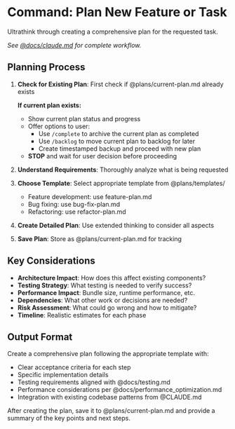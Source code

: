 # Command: Plan New Feature or Task

Ultrathink through creating a comprehensive plan for the requested task.

_See [@docs/claude.md](../docs/claude.md) for complete workflow._

## Planning Process

1. **Check for Existing Plan**: First check if @plans/current-plan.md already exists

    **If current plan exists:**

    - Show current plan status and progress
    - Offer options to user:
        - Use `/complete` to archive the current plan as completed
        - Use `/backlog` to move current plan to backlog for later
        - Create timestamped backup and proceed with new plan
    - **STOP** and wait for user decision before proceeding

2. **Understand Requirements**: Thoroughly analyze what is being requested
3. **Choose Template**: Select appropriate template from @plans/templates/
    - Feature development: use feature-plan.md
    - Bug fixing: use bug-fix-plan.md
    - Refactoring: use refactor-plan.md
4. **Create Detailed Plan**: Use extended thinking to consider all aspects
5. **Save Plan**: Store as @plans/current-plan.md for tracking

## Key Considerations

- **Architecture Impact**: How does this affect existing components?
- **Testing Strategy**: What testing is needed to verify success?
- **Performance Impact**: Bundle size, runtime performance, etc.
- **Dependencies**: What other work or decisions are needed?
- **Risk Assessment**: What could go wrong and how to mitigate?
- **Timeline**: Realistic estimates for each phase

## Output Format

Create a comprehensive plan following the appropriate template with:

- Clear acceptance criteria for each step
- Specific implementation details
- Testing requirements aligned with @docs/testing.md
- Performance considerations per @docs/performance_optimization.md
- Integration with existing codebase patterns from @CLAUDE.md

After creating the plan, save it to @plans/current-plan.md and provide a summary of the key points and next steps.
